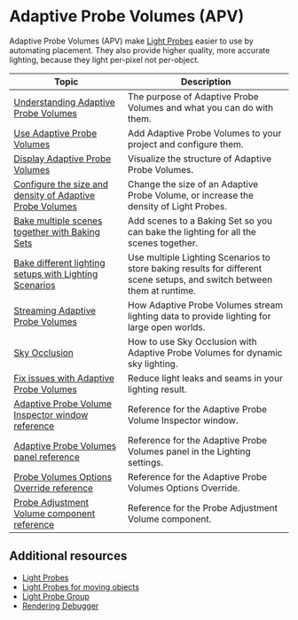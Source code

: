 # Adaptive Probe Volumes (APV)

Adaptive Probe Volumes (APV) make [Light Probes](https://docs.unity3d.com/Manual/LightProbes.html) easier to use by automating placement. They also provide higher quality, more accurate lighting, because they light per-pixel not per-object.

| Topic | Description |
|--------------------------|-------------------------------------------------------------|
| [Understanding Adaptive Probe Volumes](probevolumes-concept.md) | The purpose of Adaptive Probe Volumes and what you can do with them. |
| [Use Adaptive Probe Volumes](probevolumes-use.md) | Add Adaptive Probe Volumes to your project and configure them. |
| [Display Adaptive Probe Volumes](probevolumes-showandadjust.md) | Visualize the structure of Adaptive Probe Volumes. |
| [Configure the size and density of Adaptive Probe Volumes](probevolumes-changedensity.md) | Change the size of an Adaptive Probe Volume, or increase the density of Light Probes. |
| [Bake multiple scenes together with Baking Sets](probevolumes-usebakingsets.md) | Add scenes to a Baking Set so you can bake the lighting for all the scenes together. |
| [Bake different lighting setups with Lighting Scenarios](probevolumes-bakedifferentlightingsetups.md) | Use multiple Lighting Scenarios to store baking results for different scene setups, and switch between them at runtime. |
| [Streaming Adaptive Probe Volumes](probevolumes-streaming.md) | How Adaptive Probe Volumes stream lighting data to provide lighting for large open worlds. |
| [Sky Occlusion](probevolumes-skyocclusion.md)   | How to use Sky Occlusion with Adaptive Probe Volumes for dynamic sky lighting. |
| [Fix issues with Adaptive Probe Volumes](probevolumes-fixissues.md) | Reduce light leaks and seams in your lighting result. |
| [Adaptive Probe Volume Inspector window reference](probevolumes-inspector-reference.md) | Reference for the Adaptive Probe Volume Inspector window. |
| [Adaptive Probe Volumes panel reference](probevolumes-lighting-panel-reference.md) | Reference for the Adaptive Probe Volumes panel in the Lighting settings. |
| [Probe Volumes Options Override reference](probevolumes-options-override-reference.md) | Reference for the Adaptive Probe Volumes Options Override. |
| [Probe Adjustment Volume component reference](probevolumes-adjustment-volume-component-reference.md) | Reference for the Probe Adjustment Volume component. |

## Additional resources

* [Light Probes](https://docs.unity3d.com/Manual/LightProbes.html)
* [Light Probes for moving objects](https://docs.unity3d.com/Manual/LightProbes-MovingObjects.html)
* [Light Probe Group](https://docs.unity3d.com/Manual/class-LightProbeGroup.html)
* [Rendering Debugger](rendering-debugger-window-reference.md)
